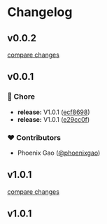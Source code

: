 # Changelog


## v0.0.2

[compare changes](https://github.com/phoenixgao/nuxt-matomo/compare/v0.0.1...v0.0.2)

## v0.0.1


### 🏡 Chore

- **release:** V1.0.1 ([ecf8698](https://github.com/phoenixgao/nuxt-matomo/commit/ecf8698))
- **release:** V1.0.1 ([e29cc0f](https://github.com/phoenixgao/nuxt-matomo/commit/e29cc0f))

### ❤️ Contributors

- Phoenix Gao ([@phoenixgao](http://github.com/phoenixgao))

## v1.0.1

[compare changes](https://github.com/phoenixgao/nuxt-matomo/compare/v1.0.1...v1.0.1)

## v1.0.1


